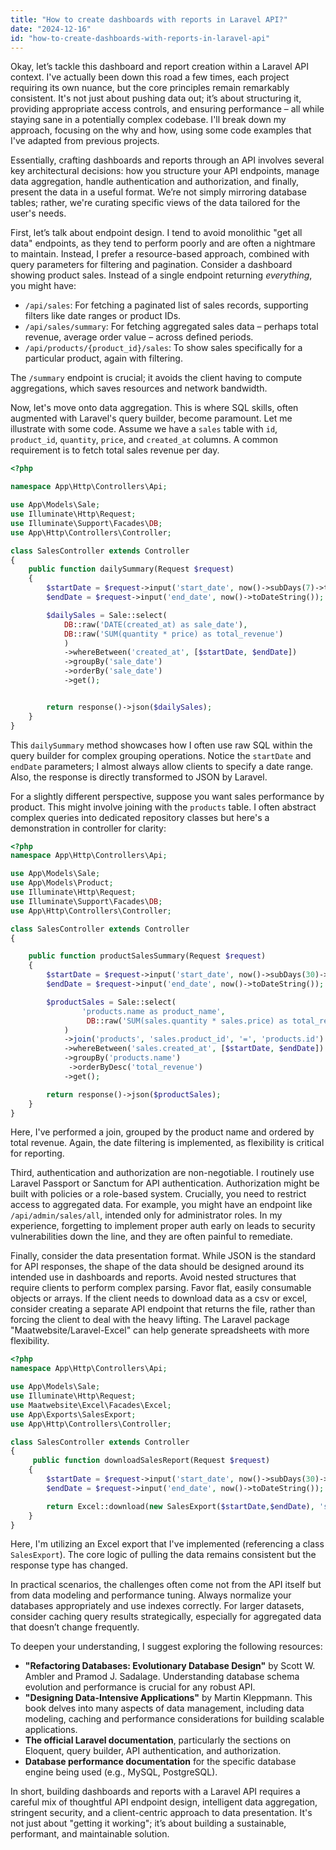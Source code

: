 ```yaml
---
title: "How to create dashboards with reports in Laravel API?"
date: "2024-12-16"
id: "how-to-create-dashboards-with-reports-in-laravel-api"
---
```


Okay, let’s tackle this dashboard and report creation within a Laravel API context. I've actually been down this road a few times, each project requiring its own nuance, but the core principles remain remarkably consistent. It's not just about pushing data out; it’s about structuring it, providing appropriate access controls, and ensuring performance – all while staying sane in a potentially complex codebase. I'll break down my approach, focusing on the why and how, using some code examples that I've adapted from previous projects.

Essentially, crafting dashboards and reports through an API involves several key architectural decisions: how you structure your API endpoints, manage data aggregation, handle authentication and authorization, and finally, present the data in a useful format. We’re not simply mirroring database tables; rather, we're curating specific views of the data tailored for the user's needs.

First, let’s talk about endpoint design. I tend to avoid monolithic "get all data" endpoints, as they tend to perform poorly and are often a nightmare to maintain. Instead, I prefer a resource-based approach, combined with query parameters for filtering and pagination. Consider a dashboard showing product sales. Instead of a single endpoint returning *everything*, you might have:

*   `/api/sales`: For fetching a paginated list of sales records, supporting filters like date ranges or product IDs.
*   `/api/sales/summary`: For fetching aggregated sales data – perhaps total revenue, average order value – across defined periods.
*  `/api/products/{product_id}/sales`: To show sales specifically for a particular product, again with filtering.

The `/summary` endpoint is crucial; it avoids the client having to compute aggregations, which saves resources and network bandwidth.

Now, let's move onto data aggregation. This is where SQL skills, often augmented with Laravel's query builder, become paramount. Let me illustrate with some code. Assume we have a `sales` table with `id`, `product_id`, `quantity`, `price`, and `created_at` columns. A common requirement is to fetch total sales revenue per day.

```php
<?php

namespace App\Http\Controllers\Api;

use App\Models\Sale;
use Illuminate\Http\Request;
use Illuminate\Support\Facades\DB;
use App\Http\Controllers\Controller;

class SalesController extends Controller
{
    public function dailySummary(Request $request)
    {
        $startDate = $request->input('start_date', now()->subDays(7)->toDateString());
        $endDate = $request->input('end_date', now()->toDateString());

        $dailySales = Sale::select(
            DB::raw('DATE(created_at) as sale_date'),
            DB::raw('SUM(quantity * price) as total_revenue')
            )
            ->whereBetween('created_at', [$startDate, $endDate])
            ->groupBy('sale_date')
            ->orderBy('sale_date')
            ->get();


        return response()->json($dailySales);
    }
}
```

This `dailySummary` method showcases how I often use raw SQL within the query builder for complex grouping operations. Notice the `startDate` and `endDate` parameters; I almost always allow clients to specify a date range. Also, the response is directly transformed to JSON by Laravel.

For a slightly different perspective, suppose you want sales performance by product. This might involve joining with the `products` table. I often abstract complex queries into dedicated repository classes but here's a demonstration in controller for clarity:

```php
<?php
namespace App\Http\Controllers\Api;

use App\Models\Sale;
use App\Models\Product;
use Illuminate\Http\Request;
use Illuminate\Support\Facades\DB;
use App\Http\Controllers\Controller;

class SalesController extends Controller
{

    public function productSalesSummary(Request $request)
    {
        $startDate = $request->input('start_date', now()->subDays(30)->toDateString());
        $endDate = $request->input('end_date', now()->toDateString());

        $productSales = Sale::select(
                'products.name as product_name',
                 DB::raw('SUM(sales.quantity * sales.price) as total_revenue')
            )
            ->join('products', 'sales.product_id', '=', 'products.id')
            ->whereBetween('sales.created_at', [$startDate, $endDate])
            ->groupBy('products.name')
             ->orderByDesc('total_revenue')
            ->get();

        return response()->json($productSales);
    }
}

```

Here, I've performed a join, grouped by the product name and ordered by total revenue. Again, the date filtering is implemented, as flexibility is critical for reporting.

Third, authentication and authorization are non-negotiable. I routinely use Laravel Passport or Sanctum for API authentication. Authorization might be built with policies or a role-based system. Crucially, you need to restrict access to aggregated data. For example, you might have an endpoint like `/api/admin/sales/all`, intended only for administrator roles. In my experience, forgetting to implement proper auth early on leads to security vulnerabilities down the line, and they are often painful to remediate.

Finally, consider the data presentation format. While JSON is the standard for API responses, the shape of the data should be designed around its intended use in dashboards and reports. Avoid nested structures that require clients to perform complex parsing. Favor flat, easily consumable objects or arrays. If the client needs to download data as a csv or excel, consider creating a separate API endpoint that returns the file, rather than forcing the client to deal with the heavy lifting. The Laravel package "Maatwebsite/Laravel-Excel" can help generate spreadsheets with more flexibility.

```php
<?php
namespace App\Http\Controllers\Api;

use App\Models\Sale;
use Illuminate\Http\Request;
use Maatwebsite\Excel\Facades\Excel;
use App\Exports\SalesExport;
use App\Http\Controllers\Controller;

class SalesController extends Controller
{
     public function downloadSalesReport(Request $request)
    {
        $startDate = $request->input('start_date', now()->subDays(30)->toDateString());
        $endDate = $request->input('end_date', now()->toDateString());

        return Excel::download(new SalesExport($startDate,$endDate), 'sales_report.xlsx');
    }
}
```

Here, I'm utilizing an Excel export that I've implemented (referencing a class `SalesExport`). The core logic of pulling the data remains consistent but the response type has changed.

In practical scenarios, the challenges often come not from the API itself but from data modeling and performance tuning. Always normalize your databases appropriately and use indexes correctly. For larger datasets, consider caching query results strategically, especially for aggregated data that doesn’t change frequently.

To deepen your understanding, I suggest exploring the following resources:

*   **"Refactoring Databases: Evolutionary Database Design"** by Scott W. Ambler and Pramod J. Sadalage. Understanding database schema evolution and performance is crucial for any robust API.
*   **"Designing Data-Intensive Applications"** by Martin Kleppmann. This book delves into many aspects of data management, including data modeling, caching and performance considerations for building scalable applications.
*   **The official Laravel documentation**, particularly the sections on Eloquent, query builder, API authentication, and authorization.
*   **Database performance documentation** for the specific database engine being used (e.g., MySQL, PostgreSQL).

In short, building dashboards and reports with a Laravel API requires a careful mix of thoughtful API endpoint design, intelligent data aggregation, stringent security, and a client-centric approach to data presentation. It's not just about "getting it working"; it’s about building a sustainable, performant, and maintainable solution.
